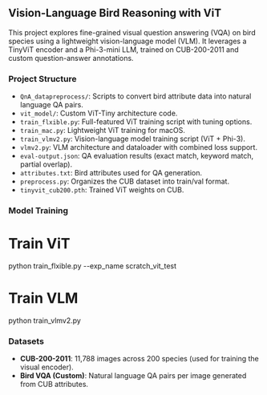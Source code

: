 ## Vision-Language Bird Reasoning with ViT 

This project explores fine-grained visual question answering (VQA) on bird species using a lightweight vision-language model (VLM). It leverages a TinyViT encoder and a Phi-3-mini LLM, trained on CUB-200-2011 and custom question-answer annotations.

### Project Structure
- `QnA_datapreprocess/`: Scripts to convert bird attribute data into natural language QA pairs.
- `vit_model/`: Custom ViT-Tiny architecture code.
- `train_flxible.py`: Full-featured ViT training script with tuning options.
- `train_mac.py`: Lightweight ViT training for macOS.
- `train_vlmv2.py`: Vision-language model training script (ViT + Phi-3).
- `vlmv2.py`: VLM architecture and dataloader with combined loss support.
- `eval-output.json`: QA evaluation results (exact match, keyword match, partial overlap).
- `attributes.txt`: Bird attributes used for QA generation.
- `preprocess.py`: Organizes the CUB dataset into train/val format.
- `tinyvit_cub200.pth`: Trained ViT weights on CUB.



### Model Training
# Train ViT
python train_flxible.py --exp_name scratch_vit_test

# Train VLM
python train_vlmv2.py

### Datasets
- **CUB-200-2011**: 11,788 images across 200 species (used for training the visual encoder).
- **Bird VQA (Custom)**: Natural language QA pairs per image generated from CUB attributes.
